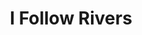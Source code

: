 ---
title: I Follow Rivers
slug: i-follow-rivers
artist: Lykke Li
youtube: vZYbEL06lEU
position: 125
---